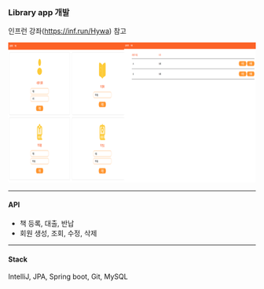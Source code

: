 ### Library app 개발
인프런 강좌(<https://inf.run/Hywa>) 참고

![Library app 메인화면](https://github.com/GyeonghwaKim/library-app/blob/master/libraryApp_main.png)

---
#### API
* 책 등록, 대출, 반납
* 회원 생성, 조회, 수정, 삭제
---
#### Stack
IntelliJ, JPA, Spring boot, Git, MySQL
